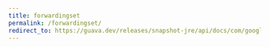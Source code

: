 ```yaml
---
title: forwardingset
permalink: /forwardingset/
redirect_to: https://guava.dev/releases/snapshot-jre/api/docs/com/google/common/collect/ForwardingSet.html
---
```

